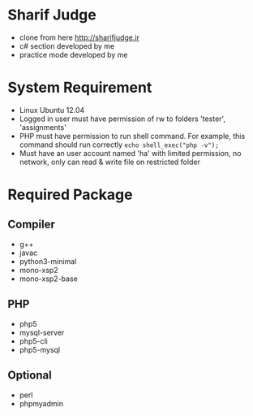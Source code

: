 # Sharif Judge
+ clone from here http://sharifjudge.ir
+ c# section developed by me
+ practice mode developed by me

# System Requirement
+ Linux Ubuntu 12.04
+ Logged in user must have permission of rw to folders 'tester', 'assignments'
+ PHP must have permission to run shell command. For example, this command should run correctly `echo shell_exec("php -v");`
+ Must have an user account named 'ha' with limited permission, no network, only can read & write file on restricted folder

# Required Package
Compiler
---------------------
+ g++
+ javac
+ python3-minimal
+ mono-xsp2
+ mono-xsp2-base

PHP
---------------------
+ php5
+ mysql-server
+ php5-cli
+ php5-mysql

Optional
---------------------
+ perl
+ phpmyadmin
